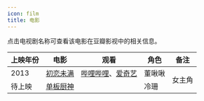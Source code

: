 ```yaml
---
icon: film
title: 电影
---
```


点击电视剧名称可查看该电影在豆瓣影视中的相关信息。

<table>
<thead>
<tr>
    <th>上映年份</th>
    <th>电影</th>
    <th>观看</th>
    <th>角色</th>
    <th>备注</th>
</tr>
</thead>
<tbody>
<tr>
    <td>2013</td>
    <td><a href="https://movie.douban.com/subject/10833971/" target="_blank" rel="noopener noreferrer">初恋未满</a></td>
    <td><a href="https://www.bilibili.com/bangumi/play/ss12498/" target="_blank" rel="noopener noreferrer">哔哩哔哩</a>、<a href="https://www.iqiyi.com/v_19rrfwl6lc.html" target="_blank" rel="noopener noreferrer">爱奇艺</a></td>
    <td>董啾啾</td>
    <td rowspan="2">女主角</td>
</tr>
<tr>
    <td>待上映</td>
    <td><a href="https://movie.douban.com/subject/27119587/" target="_blank" rel="noopener noreferrer">单板厨神</a></td>
    <td></td>
    <td>冷珊</td>
</tr>
</tbody>
</table>
